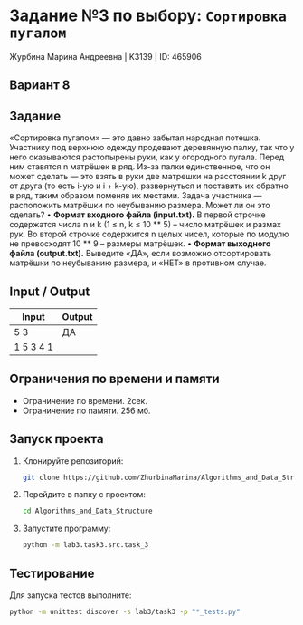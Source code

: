 # Задание №3 по выбору: `Сортировка пугалом`
Журбина Марина Андреевна | K3139 | ID: 465906

## Вариант 8

## Задание 
«Сортировка пугалом» — это давно забытая народная потешка. Участнику под верхнюю одежду продевают деревянную палку, так что у него оказываются растопырены руки, как у огородного пугала. Перед ним ставятся n матрёшек в ряд. Из-за палки единственное, что он может сделать — это взять в руки две матрешки на расстоянии k друг от друга (то есть i-ую и i + k-ую), развернуться и поставить их обратно в ряд, таким образом поменяв их местами. Задача участника — расположить матрёшки по неубыванию размера. Может ли он это сделать?
• **Формат входного файла (input.txt).** В первой строчке содержатся числа n и k (1 ≤ n, k ≤ 10 ** 5) – число матрёшек и размах рук. Во второй строчке содержится n целых чисел, которые по модулю не превосходят 10 ** 9 – размеры матрёшек.
• **Формат выходного файла (output.txt).** Выведите «ДА», если возможно отсортировать матрёшки по неубыванию размера, и «НЕТ» в противном случае.


## Input / Output 

| Input    | Output |
|----------|----------|
| 5 3    | ДА   |
| 1 5 3 4 1    |    |

## Ограничения по времени и памяти

- Ограничение по времени. 2сек.
- Ограничение по памяти. 256 мб.


## Запуск проекта
1. Клонируйте репозиторий:
   ```bash
   git clone https://github.com/ZhurbinaMarina/Algorithms_and_Data_Structure.git
   ```
2. Перейдите в папку с проектом:
   ```bash
   cd Algorithms_and_Data_Structure
   ```
3. Запустите программу:
   ```bash
   python -m lab3.task3.src.task_3
   ```

## Тестирование
Для запуска тестов выполните:
```bash
python -m unittest discover -s lab3/task3 -p "*_tests.py"
```